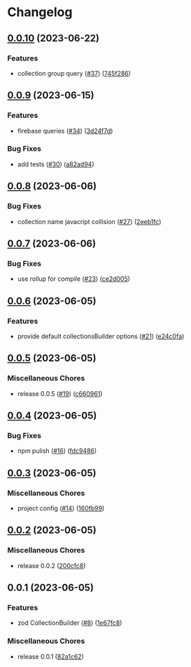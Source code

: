 # Changelog

## [0.0.10](https://github.com/valian-ca/zod-firebase-admin/compare/v0.0.9...v0.0.10) (2023-06-22)


### Features

* collection group query ([#37](https://github.com/valian-ca/zod-firebase-admin/issues/37)) ([745f286](https://github.com/valian-ca/zod-firebase-admin/commit/745f286a6285d0d7d70b2f34fc2e8f474bd60d7f))

## [0.0.9](https://github.com/valian-ca/zod-firebase-admin/compare/v0.0.8...v0.0.9) (2023-06-15)


### Features

* firebase queries ([#34](https://github.com/valian-ca/zod-firebase-admin/issues/34)) ([3d24f7d](https://github.com/valian-ca/zod-firebase-admin/commit/3d24f7dd95f4a841c4adf18319a1249985f6941a))


### Bug Fixes

* add tests ([#30](https://github.com/valian-ca/zod-firebase-admin/issues/30)) ([a82ad94](https://github.com/valian-ca/zod-firebase-admin/commit/a82ad94fd57bbf87de793a4d10edd3f181f30b25))

## [0.0.8](https://github.com/valian-ca/zod-firebase-admin/compare/v0.0.7...v0.0.8) (2023-06-06)


### Bug Fixes

* collection name javacript collision ([#27](https://github.com/valian-ca/zod-firebase-admin/issues/27)) ([2eeb1fc](https://github.com/valian-ca/zod-firebase-admin/commit/2eeb1fc2c5543ff8a0894e7a68e28becd9749d7e))

## [0.0.7](https://github.com/valian-ca/zod-firebase-admin/compare/v0.0.6...v0.0.7) (2023-06-06)


### Bug Fixes

* use rollup for compile ([#23](https://github.com/valian-ca/zod-firebase-admin/issues/23)) ([ce2d005](https://github.com/valian-ca/zod-firebase-admin/commit/ce2d005b9d6b12dd27742542b541a55450b93959))

## [0.0.6](https://github.com/valian-ca/zod-firebase-admin/compare/v0.0.5...v0.0.6) (2023-06-05)


### Features

* provide default collectionsBuilder options ([#21](https://github.com/valian-ca/zod-firebase-admin/issues/21)) ([e24c0fa](https://github.com/valian-ca/zod-firebase-admin/commit/e24c0fa7cbde2128920bba26a323009bae5be200))

## [0.0.5](https://github.com/valian-ca/zod-firebase-admin/compare/v0.0.4...v0.0.5) (2023-06-05)


### Miscellaneous Chores

* release 0.0.5 ([#19](https://github.com/valian-ca/zod-firebase-admin/issues/19)) ([c660961](https://github.com/valian-ca/zod-firebase-admin/commit/c6609618c7cd5edb22953e695c84dae69e3377d6))

## [0.0.4](https://github.com/valian-ca/zod-firebase-admin/compare/v0.0.3...v0.0.4) (2023-06-05)


### Bug Fixes

* npm pulish ([#16](https://github.com/valian-ca/zod-firebase-admin/issues/16)) ([fdc9486](https://github.com/valian-ca/zod-firebase-admin/commit/fdc948615561d8521e68e302d990b8447bcd9f13))

## [0.0.3](https://github.com/valian-ca/zod-firebase-admin/compare/v0.0.2...v0.0.3) (2023-06-05)


### Miscellaneous Chores

* project config ([#14](https://github.com/valian-ca/zod-firebase-admin/issues/14)) ([160fb99](https://github.com/valian-ca/zod-firebase-admin/commit/160fb9910cd585fd23eae4e6ec4d6e6b48e613b8))

## [0.0.2](https://github.com/valian-ca/zod-firebase-admin/compare/v0.0.1...v0.0.2) (2023-06-05)


### Miscellaneous Chores

* release 0.0.2 ([200cfc8](https://github.com/valian-ca/zod-firebase-admin/commit/200cfc88a4ade99d0fc853767d7b1b01114b7d1d))

## 0.0.1 (2023-06-05)


### Features

* zod CollectionBuilder ([#8](https://github.com/valian-ca/zod-firebase-admin/issues/8)) ([1e67fc8](https://github.com/valian-ca/zod-firebase-admin/commit/1e67fc8b6881fce1533ef465d73669a626afb4f5))


### Miscellaneous Chores

* release 0.0.1 ([82a1c62](https://github.com/valian-ca/zod-firebase-admin/commit/82a1c620377cd822dde73895d8f469e3edb4e7a9))
